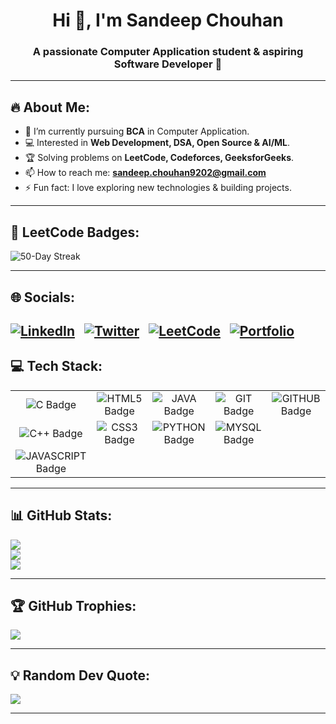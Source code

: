 <h1 align="center">Hi 👋, I'm Sandeep Chouhan</h1>
<h3 align="center">A passionate Computer Application student & aspiring Software Developer 🚀</h3>

---

## 🔥 About Me:
- 🌱 I’m currently pursuing **BCA** in Computer Application.  
- 💻 Interested in **Web Development, DSA, Open Source & AI/ML**.  
- 🏆 Solving problems on **LeetCode, Codeforces, GeeksforGeeks**.  
- 📫 How to reach me: **sandeep.chouhan9202@gmail.com**  
- ⚡ Fun fact: I love exploring new technologies & building projects.  

---

## 🏅 LeetCode Badges:
![50-Day Streak](https://img.shields.io/badge/50-Day%20Streak-brightgreen?style=for-the-badge&logo=github&logoColor=white)


---

## 🌐 Socials:
[![LinkedIn](https://img.shields.io/badge/LinkedIn-%230077B5.svg?logo=linkedin&logoColor=white)](https://www.linkedin.com/in/sandeep-chouhan-656171366/)  
[![Twitter](https://img.shields.io/badge/Twitter-%231DA1F2.svg?logo=Twitter&logoColor=white)](/yourprofile)  
[![LeetCode](https://img.shields.io/badge/LeetCode-%23FFA116.svg?logo=leetcode&logoColor=black)](https://leetcode.com/u/Sandeep_Chouhan099/)  
[![Portfolio](https://img.shields.io/badge/Portfolio-%23000000.svg?logo=firefox&logoColor=white)](https://yourportfolio.com)
---

## 💻 Tech Stack:

|  |  |  |  |  |
| :---: | :---: | :---: | :---: | :---: |
| ![C Badge](https://img.shields.io/badge/C-00599C?style=for-the-badge&logo=c&logoColor=white) | ![HTML5 Badge](https://img.shields.io/badge/HTML5-E34F26?style=for-the-badge&logo=html5&logoColor=white) | ![JAVA Badge](https://img.shields.io/badge/Java-ED8B00?style=for-the-badge&logo=openjdk&logoColor=white) | ![GIT Badge](https://img.shields.io/badge/Git-F05032?style=for-the-badge&logo=git&logoColor=white) | ![GITHUB Badge](https://img.shields.io/badge/GitHub-121011?style=for-the-badge&logo=github&logoColor=white) |
| ![C++ Badge](https://img.shields.io/badge/C++-00599C?style=for-the-badge&logo=c%2B%2B&logoColor=white) | ![CSS3 Badge](https://img.shields.io/badge/CSS3-1572B6?style=for-the-badge&logo=css3&logoColor=white) | ![PYTHON Badge](https://img.shields.io/badge/Python-3776AB?style=for-the-badge&logo=python&logoColor=white) | ![MYSQL Badge](https://img.shields.io/badge/MySQL-00000F?style=for-the-badge&logo=mysql&logoColor=white) | |
| ![JAVASCRIPT Badge](https://img.shields.io/badge/JavaScript-F7DF1E?style=for-the-badge&logo=javascript&logoColor=black) | | | | |


---

## 📊 GitHub Stats:
![](https://github-readme-stats.vercel.app/api?username=YourGitHubUsername&theme=radical&hide_border=false&include_all_commits=true&count_private=true)  
![](https://github-readme-streak-stats.herokuapp.com/?user=YourGitHubUsername&theme=radical&hide_border=false)  
![](https://github-readme-stats.vercel.app/api/top-langs/?username=YourGitHubUsername&theme=radical&hide_border=false&layout=compact)

---

## 🏆 GitHub Trophies:
![](https://github-profile-trophy.vercel.app/?username=YourGitHubUsername&theme=darkhub&no-frame=false&no-bg=true&margin-w=4)

---

## 💡 Random Dev Quote:
![](https://quotes-github-readme.vercel.app/api?type=horizontal&theme=radical)

---

